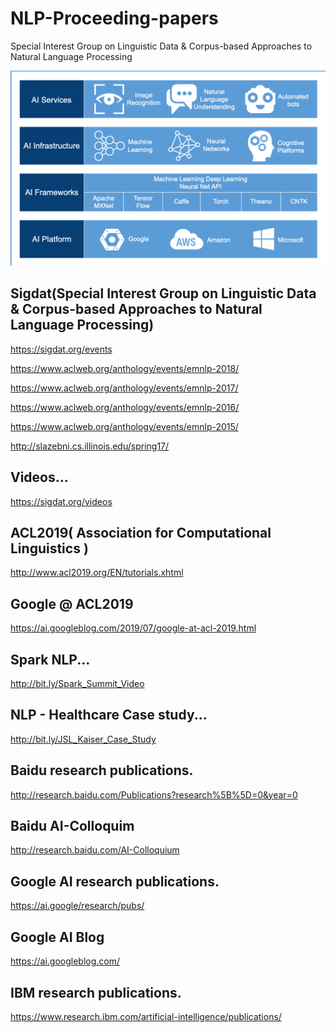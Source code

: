 # NLP-Proceeding-papers
Special Interest Group on Linguistic Data &amp; Corpus-based Approaches to Natural Language Processing

![](https://raw.githubusercontent.com/MrityunjayKumar123/NLP-Proceeding-papers/master/images/Screenshot%202019-09-27%20at%202.06.02%20PM.png)

Sigdat(Special Interest Group on Linguistic Data &amp; Corpus-based Approaches to Natural Language Processing)
--------------------------------------------------------------------------------------------------------------

https://sigdat.org/events

https://www.aclweb.org/anthology/events/emnlp-2018/

https://www.aclweb.org/anthology/events/emnlp-2017/

https://www.aclweb.org/anthology/events/emnlp-2016/

https://www.aclweb.org/anthology/events/emnlp-2015/

http://slazebni.cs.illinois.edu/spring17/

Videos...
---------------------------------------------------------------
https://sigdat.org/videos

ACL2019( Association for Computational Linguistics )
---------------------------------------------------------------
http://www.acl2019.org/EN/tutorials.xhtml

Google @ ACL2019
---------------------------------------------------------------
https://ai.googleblog.com/2019/07/google-at-acl-2019.html

Spark NLP...
---------------------------------------------------------------
http://bit.ly/Spark_Summit_Video

NLP - Healthcare Case study...
---------------------------------------------------------------
http://bit.ly/JSL_Kaiser_Case_Study


Baidu research publications.
---------------------------------------------------------------
http://research.baidu.com/Publications?research%5B%5D=0&year=0

Baidu AI-Colloquim
---------------------------------------------------------------
http://research.baidu.com/AI-Colloquium

Google AI  research publications.
---------------------------------------------------------------
https://ai.google/research/pubs/

Google AI Blog
---------------------------------------------------------------
https://ai.googleblog.com/

IBM research publications.
---------------------------------------------------------------
https://www.research.ibm.com/artificial-intelligence/publications/



